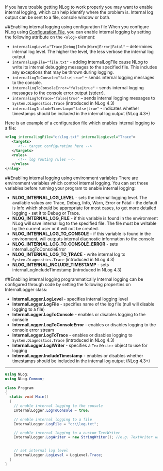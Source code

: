 If you have trouble getting NLog to work properly you may want to enable internal logging, which can help identify where the problem is. Internal log output can be sent to a file, console window or both.

##Enabling internal logging using configuration file
When you configure NLog using [Configuration File](Configuration-file), you can enable internal logging by setting the following attribute on the `<nlog>` element:

* `internalLogLevel="Trace|Debug|Info|Warn|Error|Fatal"` – determines internal log level. The higher the level, the less verbose the internal log output.
* `internalLogFile="file.txt"` - adding internalLogFile cause NLog to write its internal debugging messages to the specified file. This includes any exceptions that may be thrown during logging.
* `internalLogToConsole="false|true"` – sends internal logging messages to the console.
* `internalLogToConsoleError="false|true"` – sends internal logging messages to the console error output (stderr).
* `internalLogToTrace="false|true"` – sends internal logging messages to `System.Diagnostics.Trace` (introduced in NLog 4.3)
* `internalLogIncludeTimestamp="false|true"` - indicates whether timestamps should be included in the internal log output (NLog 4.3+)


Here is an example of a configuration file which enables internal logging to a file:
```xml
<nlog internalLogFile="c:\log.txt" internalLogLevel="Trace">
   <targets>
      <!-- target configuration here -->
   </targets>
   <rules>
      <!-- log routing rules -->
   </rules>
</nlog>
```

##Enabling internal logging using environment variables
There are environment variables which control internal logging. You can set those variables before running your program to enable internal logging:
* **NLOG_INTERNAL_LOG_LEVEL** - sets the internal logging level. The available values are Trace, Debug, Info, Warn, Error or Fatal - the default is Info which should be appropriate for most cases, to get more detailed logging - set it to Debug or Trace.
* **NLOG_INTERNAL_LOG_FILE** - if this variable is found in the environment NLog will save internal log to the specified file. The file must be writable by the current user or it will not be created.
* **NLOG_INTERNAL_LOG_TO_CONSOLE** - if this variable is found in the environment, will outputs internal diagnostic information to the console
* **NLOG_INTERNAL_LOG_TO_CONSOLE_ERROR** - sets internalLogToConsoleError
* **NLOG_INTERNAL_LOG_TO_TRACE** - write internal log to `System.Diagnostics.Trace` (introduced in NLog 4.3)
* **NLOG_INTERNAL_INCLUDE_TIMESTAMP** - sets internalLogIncludeTimestamp (introduced in NLog 4.3)

##Enabling internal logging programmatically
Internal logging can be configured through code by setting the following properties on InternalLogger class:
* **InternalLogger.LogLevel** - specifies internal logging level
* **InternalLogger.LogFile** - specifies name of the log file (null will disable logging to a file)
* **InternalLogger.LogToConsole** - enables or disables logging to the console
* **InternalLogger.LogToConsoleError** - enables or disables logging to the console error stream
* **InternalLogger.LogToTrace** - enables or disables logging to `System.Diagnostics.Trace` (introduced in NLog 4.3)
* **InternalLogger.LogWriter** - specifies a `TextWriter` object to use for logging
* **InternalLogger.IncludeTimestamp** - enables or disables whether timestamps should be included in the internal log output (NLog 4.3+)
* ** 

```csharp
using NLog;
using NLog.Common;
 
class Program
{
  static void Main()
  {
    // enable internal logging to the console
    InternalLogger.LogToConsole = true;
 
    // enable internal logging to a file
    InternalLogger.LogFile = "c:\\log.txt";

    // enable internal logging to a custom TextWriter
    InternalLogger.LogWriter = new StringWriter(); //e.g. TextWriter writer = File.CreateText("C:\\perl.txt")

 
    // set internal log level
    InternalLogger.LogLevel = LogLevel.Trace;
  }
}
```